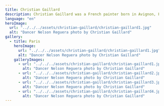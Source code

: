 ```yaml
---
title: Christian Gaillard
description: Christian Gaillard was a French painter born in Avignon, France. In the world of art, certain collaborations transcend the canvas, creating a dialogue between artist and muse that captivates the essence of the toreador. Such is the enchanting partnership between model and dancer Nelson Reguera and the celebrated painter Christian Gaillard
language: "en"
heroImage:
  url: "../../../assets/christian-gaillard/christian-gaillard1.jpg"
  alt: "Dancer Nelson Reguera photo by Christian Gaillard"
gallery:
  - title: Paris
    heroImage:
      url: "../../../assets/christian-gaillard/christian-gaillard1.jpg"
      alt: "Dancer Nelson Reguera photo by Christian Gaillard"
    galleryImages:
      - url: "../../../assets/christian-gaillard/christian-gaillard1.jpg"
        alt: "Dancer Nelson Reguera photo by Christian Gaillard"
      - url: "../../../assets/christian-gaillard/christian-gaillard2.jpg"
        alt: "Dancer Nelson Reguera photo by Christian Gaillard"
      - url: "../../../assets/christian-gaillard/christian-gaillard3.jpg"
        alt: "Dancer Nelson Reguera photo by Christian Gaillard"
      - url: "../../../assets/christian-gaillard/christian-gaillard4.jpg"
        alt: "Dancer Nelson Reguera photo by Christian Gaillard"
---
```

